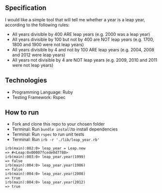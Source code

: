 ## Specification

I would like a simple tool that will tell me whether a year is a leap year, according to the following rules:

- All years divisible by 400 ARE leap years (e.g. 2000 was a leap year)
- All years divisible by 100 but not by 400 are NOT leap years (e.g. 1700, 1800 and 1900 were not leap years)
- All years divisible by 4 and not by 100 ARE leap years (e.g. 2004, 2008 and 2012 were leap years)
- All years not divisible by 4 are NOT leap years (e.g. 2009, 2010 and 2011 were not leap years)

## Technologies

- Programming Language: Ruby
- Testing Framework: Rspec

## How to run

- Fork and clone this repo to your chosen folder
- Terminal: Run ```bundle install```to install dependencies
- Terminal: Run ```rspec``` to run unit tests
- Terminal: Run ```irb -r './lib/leap_year.rb'```

```
irb(main):002:0> leap_year = Leap.new
=> #<Leap:0x00007fcede0d7780>
irb(main):003:0> leap_year.year(1999)
=> false
irb(main):004:0> leap_year.year(1986)
=> false
irb(main):004:0> leap_year.year(2008)
=> true
irb(main):004:0> leap_year.year(2012)
=> true
```
